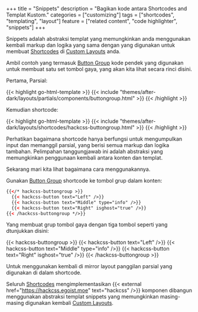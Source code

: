 +++
title = "Snippets"
description = "Bagikan kode antara Shortcodes and Templat Kustom."
categories = ["customizing"]
tags = ["shortcodes", "templating", "layout"]
feature = ["related content", "code highlighter", "snippets"]
+++

Snippets adalah abstraksi templat yang memungkinkan anda menggunakan kembali markup dan logika yang sama dengan yang digunakan untuk membuat [Shortcodes](/shortcode) di [Custom Layouts](../custom-layouts) anda.

Ambil contoh yang termasuk [Button Group](/shortcode/button-group) kode pendek yang digunakan untuk membuat satu set tombol gaya, yang akan kita lihat secara rinci disini.

Pertama, Parsial:

{{< highlight go-html-template >}}
{{< include "themes/after-dark/layouts/partials/components/buttongroup.html" >}}
{{< /highlight >}}

Kemudian shortcode:

{{< highlight go-html-template >}}
{{< include "themes/after-dark/layouts/shortcodes/hackcss-buttongroup.html" >}}
{{< /highlight >}}

Perhatikan bagaimana shortcode hanya berfungsi untuk mengumpulkan input dan memanggil parsial, yang berisi semua markup dan logika tambahan. Pelimpahan tanggungjawab ini adalah abstraksi yang memungkinkan penggunaan kembali antara konten dan templat.

Sekarang mari kita lihat bagaimana cara menggunakannya.

Gunakan [Button Group](/shortcode/button-group) shortcode ke tombol grup dalam konten:

```html
{{</* hackcss-buttongroup >}}
  {{< hackcss-button text="Left" />}}
  {{< hackcss-button text="Middle" type="info" />}}
  {{< hackcss-button text="Right" isghost="true" />}}
{{< /hackcss-buttongroup */>}}
```

Yang membuat grup tombol gaya dengan tiga tombol seperti yang dtunjukkan disini:

{{< hackcss-buttongroup >}}
  {{< hackcss-button text="Left" />}}
  {{< hackcss-button text="Middle" type="info" />}}
  {{< hackcss-button text="Right" isghost="true" />}}
{{< /hackcss-buttongroup >}}

Untuk menggunakan kembali di mirror layout panggilan parsial yang digunakan di dalam shortcode.

Seluruh [Shortcodes](/shortcode) mengimplementasikan {{< external href="https://hackcss.egoist.moe" text="hackcss" />}} komponen dibangun menggunakan abstraksi templat snippets yang memungkinkan masing-masing digunakan kembali [Custom Layouts](../custom-layouts).
